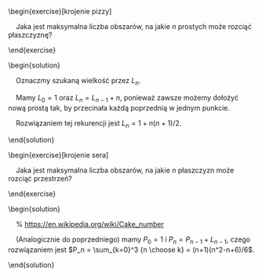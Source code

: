 

\begin{exercise}[krojenie pizzy]

    Jaka jest maksymalna liczba obszarów, na jakie $n$ prostych może rozciąć płaszczyznę?

\end{exercise}

  

\begin{solution}

    Oznaczmy szukaną wielkość przez $L_n$.

    Mamy $L_0 = 1$ oraz $L_n = L_{n-1} + n$, ponieważ zawsze możemy dołożyć nową prostą tak, by przecinała każdą poprzednią w jednym punkcie.

    Rozwiązaniem tej rekurencji jest $L_n = 1 + n(n+1)/2$.

\end{solution}

  
  

\begin{exercise}[krojenie sera]

    Jaka jest maksymalna liczba obszarów, na jakie $n$ płaszczyzn może rozciąć przestrzeń?

\end{exercise}

  

\begin{solution}

    % https://en.wikipedia.org/wiki/Cake_number

    (Analogicznie do poprzedniego) mamy $P_0 = 1$ i $P_n = P_{n-1} + L_{n-1}$, czego rozwiązaniem jest $P_n = \sum_{k=0}^3 {n \choose k} = (n+1)(n^2-n+6)/6$.

\end{solution}